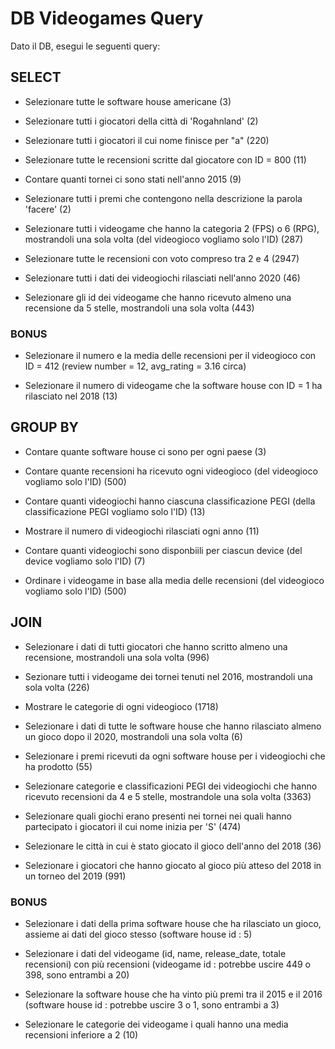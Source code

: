 # DB Videogames Query

Dato il DB, esegui le seguenti query:

## SELECT

- Selezionare tutte le software house americane (3)

- Selezionare tutti i giocatori della città di 'Rogahnland' (2)

- Selezionare tutti i giocatori il cui nome finisce per "a" (220)

- Selezionare tutte le recensioni scritte dal giocatore con ID = 800 (11)

- Contare quanti tornei ci sono stati nell'anno 2015 (9)

- Selezionare tutti i premi che contengono nella descrizione la parola 'facere' (2)

- Selezionare tutti i videogame che hanno la categoria 2 (FPS) o 6 (RPG), mostrandoli una sola volta (del videogioco vogliamo solo l'ID) (287)

- Selezionare tutte le recensioni con voto compreso tra 2 e 4 (2947)

- Selezionare tutti i dati dei videogiochi rilasciati nell'anno 2020 (46)

- Selezionare gli id dei videogame che hanno ricevuto almeno una recensione da 5 stelle, mostrandoli una sola volta (443)

### BONUS

- Selezionare il numero e la media delle recensioni per il videogioco con ID = 412 (review number = 12, avg_rating = 3.16 circa)


- Selezionare il numero di videogame che la software house con ID = 1 ha rilasciato nel 2018 (13)

## GROUP BY

- Contare quante software house ci sono per ogni paese (3)

- Contare quante recensioni ha ricevuto ogni videogioco (del videogioco vogliamo solo l'ID) (500)

- Contare quanti videogiochi hanno ciascuna classificazione PEGI (della classificazione PEGI vogliamo solo l'ID) (13)

- Mostrare il numero di videogiochi rilasciati ogni anno (11)

- Contare quanti videogiochi sono disponbiili per ciascun device (del device vogliamo solo l'ID) (7)

- Ordinare i videogame in base alla media delle recensioni (del videogioco vogliamo solo l'ID) (500)

## JOIN

- Selezionare i dati di tutti giocatori che hanno scritto almeno una recensione, mostrandoli una sola volta (996)

- Sezionare tutti i videogame dei tornei tenuti nel 2016, mostrandoli una sola volta (226)

- Mostrare le categorie di ogni videogioco (1718)

- Selezionare i dati di tutte le software house che hanno rilasciato almeno un gioco dopo il 2020, mostrandoli una sola volta (6)

- Selezionare i premi ricevuti da ogni software house per i videogiochi che ha prodotto (55)

- Selezionare categorie e classificazioni PEGI dei videogiochi che hanno ricevuto recensioni da 4 e 5 stelle, mostrandole una sola volta (3363)

- Selezionare quali giochi erano presenti nei tornei nei quali hanno partecipato i giocatori il cui nome inizia per 'S' (474)

- Selezionare le città in cui è stato giocato il gioco dell'anno del 2018 (36)

- Selezionare i giocatori che hanno giocato al gioco più atteso del 2018 in un torneo del 2019 (991)

### BONUS

- Selezionare i dati della prima software house che ha rilasciato un gioco, assieme ai dati del gioco stesso (software house id : 5)

- Selezionare i dati del videogame (id, name, release_date, totale recensioni) con più recensioni (videogame id : potrebbe uscire 449 o 398, sono entrambi a 20)

- Selezionare la software house che ha vinto più premi tra il 2015 e il 2016 (software house id : potrebbe uscire 3 o 1, sono entrambi a 3)

- Selezionare le categorie dei videogame i quali hanno una media recensioni inferiore a 2 (10)